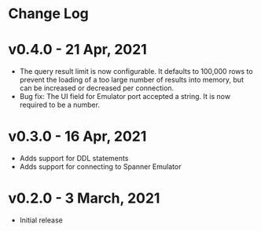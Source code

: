 # Change Log

# v0.4.0 - 21 Apr, 2021
- The query result limit is now configurable. It defaults to 100,000 rows to prevent the loading
  of a too large number of results into memory, but can be increased or decreased per connection.
- Bug fix: The UI field for Emulator port accepted a string. It is now required to be a number.

# v0.3.0 - 16 Apr, 2021
- Adds support for DDL statements
- Adds support for connecting to Spanner Emulator

# v0.2.0 - 3 March, 2021
- Initial release
